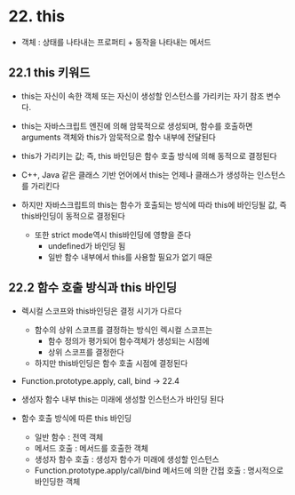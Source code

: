 # 22. this

- 객체 : 상태를 나타내는 프로퍼티 + 동작을 나타내는 메서드

## 22.1 this 키워드

- this는 자신이 속한 객체 또는 자신이 생성할 인스턴스를 가리키는 자기 참조 변수다.
- this는 자바스크립트 엔진에 의해 암묵적으로 생성되며, 함수를 호출하면 arguments 객체와 this가 암묵적으로 함수 내부에 전달된다
- this가 가리키는 값; 즉, this 바인딩은 함수 호출 방식에 의해 동적으로 결정된다

- C++, Java 같은 클래스 기반 언어에서 this는 언제나 클래스가 생성하는 인스턴스를 가리킨다
- 하지만 자바스크립트의 this는 함수가 호출되는 방식에 따라 this에 바인딩될 값, 즉 this바인딩이 동적으로 결정된다
  - 또한 strict mode역시 this바인딩에 영향을 준다
    - undefined가 바인딩 됨
    - 일반 함수 내부에서 this를 사용할 필요가 없기 때문

## 22.2 함수 호출 방식과 this 바인딩

- 렉시컬 스코프와 this바인딩은 결정 시기가 다르다

  - 함수의 상위 스코프를 결정하는 방식인 렉시컬 스코프는
    - 함수 정의가 평가되어 함수객체가 생성되는 시점에
    - 상위 스코프를 결정한다
  - 하지만 this바인딩은 함수 호출 시점에 결정된다

- Function.prototype.apply, call, bind -> 22.4

- 생성자 함수 내부 this는 미래에 생성할 인스턴스가 바인딩 된다

- 함수 호출 방식에 따른 this 바인딩
  - 일반 함수 : 전역 객체
  - 메서드 호출 : 메서드를 호출한 객체
  - 생성자 함수 호출 : 생성자 함수가 미래에 생성할 인스턴스
  - Function.prototype.apply/call/bind 메서드에 의한 간접 호출 : 명시적으로 바인딩한 객체
